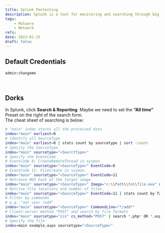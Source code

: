 ```yaml
---
title: Splunk Pentesting
description: Splunk is a tool for monitoring and searching through big data. A default port is 8089.
tags:
    - Malware
    - Network
refs:
date: 2023-01-25
draft: false
---
```


## Default Credentials

```txt
admin:changeme
```

<br />

## Dorks

In Splunk, click **Search & Reporting**. Maybe we need to set the **“All time”** Preset on the right of the search form.  
The cheat sheet of searching is below:

```bash
# "main" index stores all the processed data
index="main" earliest=0
# Identify all SourceType
index="main" earliest=0 | stats count by sourcetype | sort -count
# Specity the SourceType
index="main" sourcetype="<SourctType>"
# Specify the EventCode
# EventCode 8: CreateRemoteThread in sysmon.
index="main" sourcetype="<SourceType>" EventCode=8
# EventCode 11: FileCreate in sysmon.
index="main" sourcetype="<SourceType>" EventCode=11
# Retrieve MD5 hash of the target image
index="main" sourcetype="<SourceType>" Image="c:\\Path\\to\\file.exe" md5
# Retrive file locations and number of files.
index="main" sourcetype="<SourceType>" EventCode=11 | stats count by TargetFilename
# Filter by commands
# e.g. "net user /add"
index="main" sourcetype="<SourceType>" CommandLine="*/add*"
# Client-server method "POST" and search by file formats
index="main" sourcetype="iis" cs_method="POST" | search *.php* OR *.asp* OR *.aspx* OR *.jsp*
# Specify the file
index=main example.aspx sourcetype="<SourceType>"
```